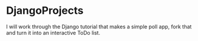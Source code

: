 # DjangoProjects

I will work through the Django tutorial that makes a simple poll app, fork that and turn it into an interactive ToDo list.
